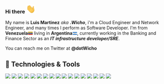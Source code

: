 ### Hi there <img src="https://github.com/dotWicho/dotWicho/blob/master/hi.gif" width="30px">

My name is **Luis Martinez** _aka_ **_.Wicho_**, i'm a Cloud Engineer and Network Engineer, and many times I perform as Software Developer.
I'm from **Venezuela**<img src="https://github.com/dotWicho/dotWicho/blob/master/ve.png" width="15px"> living in **Argentina**<img src="https://github.com/dotWicho/dotWicho/blob/master/ar.png" width="15px">, currently working in the Banking and Finance Sector as an _**IT infrastructure developer/SRE**_.
 
You can reach me on Twitter at **@dotWicho** 

## 🔧 Technologies & Tools
![](https://img.shields.io/badge/OS-Linux-informational?style=flat&logo=linux&logoColor=white&color=006600)
![](https://img.shields.io/badge/Editor-IntelliJ_IDEA-informational?style=flat&logo=intellij-idea&logoColor=white&color=006600)
![](https://img.shields.io/badge/Code-Python-informational?style=flat&logo=python&logoColor=white&color=006600)
![](https://img.shields.io/badge/Code-Scala-informational?style=flat&logo=scala&logoColor=white&color=006600)
![](https://img.shields.io/badge/Code-Golang-informational?style=flat&logo=go&logoColor=white&color=006600)
![](https://img.shields.io/badge/Code-Make-informational?style=flat&logo=cmake&logoColor=white&color=006600)
![](https://img.shields.io/badge/Shell-Bash-informational?style=flat&logo=gnu-bash&logoColor=white&color=006600)
![](https://img.shields.io/badge/Tools-PostgreSQL-informational?style=flat&logo=postgresql&logoColor=white&color=006600)
![](https://img.shields.io/badge/Tools-MySQL-informational?style=flat&logo=mysql&logoColor=white&color=006600)
![](https://img.shields.io/badge/Tools-Docker-informational?style=flat&logo=docker&logoColor=white&color=006600)
![](https://img.shields.io/badge/Tools-Kubernetes-informational?style=flat&logo=kubernetes&logoColor=white&color=006600)
![](https://img.shields.io/badge/Tools-Red_Hat_OpenShift-informational?style=flat&logo=red-hat-open-shift&logoColor=white&color=006600)
![](https://img.shields.io/badge/Cloud-Digital_Ocean-informational?style=flat&logo=digitalocean&logoColor=white&color=006600)
![](https://img.shields.io/badge/Cloud-Azure-informational?style=flat&logo=azure&logoColor=white&color=006600)
![](https://img.shields.io/badge/Cloud-AWS-informational?style=flat&logo=aws&logoColor=white&color=006600)
![](https://img.shields.io/badge/Cloud-AWS-informational?style=flat&logo=aws&logoColor=white&color=006600)
![](https://img.shields.io/badge/Cloud-Google-informational?style=flat&logo=google&logoColor=white&color=006600)

<!-- **dotWicho/dotWicho** is a ✨ _special_ ✨ repository because its `README.md` (this file) appears on your GitHub profile.
<p align='center'>
<a href="https://"><img height="30" src="https://raw.githubusercontent.com/dotWicho/dotWicho/main/icon/dev.png"></a>&nbsp;&nbsp;
<a href="https://twitter.com/dotWicho"><img height="30" src="https://github.com/dotWicho/dotWicho/blob/main/icon/twitter.png?raw=true"></a>&nbsp;&nbsp;
<a href="https://www.linkedin.com/in//"><img height="30" src="https://github.com/dotWicho/dotWicho/blob/main/icon/linkedin.png?raw=true"></a>
</p>
-->
<!--
Here are some ideas to get you started:

- 🔭 I’m currently working on ...
- 🌱 I’m currently learning ...
- 👯 I’m looking to collaborate on ...
- 🤔 I’m looking for help with ...
- 💬 Ask me about ...
- 📫 How to reach me: ...
- 😄 Pronouns: ...
- ⚡ Fun fact: ...
-->
